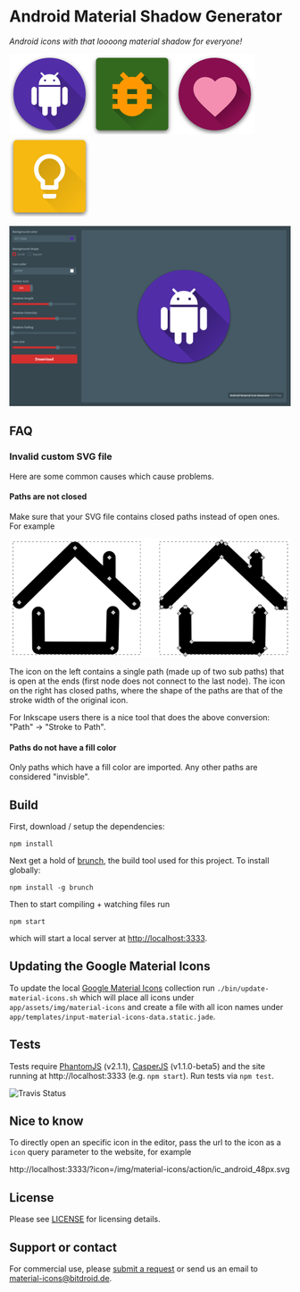 # Android Material Shadow Generator

*Android icons with that loooong material shadow for everyone!*

![Android icon example](screenshots/android.png) ![Bug icon example](screenshots/bug.png) ![Heart icon example](screenshots/heart.png) ![Idea icon example](screenshots/idea.png)

![Screenshot](screenshots/01.small.png)

## FAQ

### Invalid custom SVG file

Here are some common causes which cause problems.

#### Paths are not closed

Make sure that your SVG file contains closed paths instead of open ones. For example

![Open vs close paths example](screenshots/faq-closed-paths.png)

The icon on the left contains a single path (made up of two sub paths) that is open at the ends (first
node does not connect to the last node). The icon on the right has closed paths, where the shape of the paths
are that of the stroke width of the original icon.

For Inkscape users there is a nice tool that does the above conversion: "Path" -> "Stroke to Path".

#### Paths do not have a fill color

Only paths which have a fill color are imported. Any other paths are considered "invisble".


## Build

First, download / setup the dependencies:

```
npm install
```

Next get a hold of [brunch](http://brunch.io/), the build tool used for this project. To install globally:

```
npm install -g brunch
```

Then to start compiling + watching files run

```
npm start
```

which will start a local server at [http://localhost:3333](http://localhost:3333).


## Updating the Google Material Icons

To update the local [Google Material Icons](https://design.google.com/icons/) collection
run `./bin/update-material-icons.sh` which will place all icons under `app/assets/img/material-icons`
and create a file with all icon names under `app/templates/input-material-icons-data.static.jade`.


## Tests

Tests require [PhantomJS](http://phantomjs.org/) (v2.1.1), [CasperJS](http://casperjs.org/) (v1.1.0-beta5) and
the site running at http://localhost:3333 (e.g. `npm start`). Run tests via `npm test`.

![Travis Status](https://api.travis-ci.org/Maddoc42/Android-Material-Icon-Generator.svg?branch=master)


## Nice to know

To directly open an specific icon in the editor, pass the url to the icon as a `icon` query parameter to the website,
for example

http://localhost:3333/?icon=/img/material-icons/action/ic_android_48px.svg


## License

Please see [LICENSE](LICENSE.md) for licensing details.

## Support or contact

For commercial use, please
[submit a request](https://goo.gl/forms/zX8GZ3Jz89SRyHdJ2) or send us an email
to material-icons@bitdroid.de.
